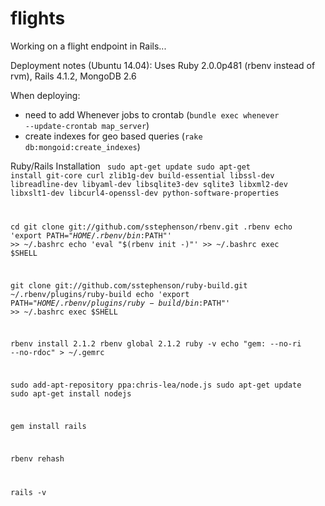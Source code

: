 flights
=======

Working on a flight endpoint in Rails...

Deployment notes (Ubuntu 14.04):
Uses Ruby 2.0.0p481 (rbenv instead of rvm), Rails 4.1.2, MongoDB 2.6

When deploying:
 - need to add Whenever jobs to crontab (<code>bundle exec whenever --update-crontab map_server</code>)
 - create indexes for geo based queries (<code>rake db:mongoid:create_indexes</code>)

Ruby/Rails Installation
<code>
sudo apt-get update
sudo apt-get install git-core curl zlib1g-dev build-essential libssl-dev libreadline-dev libyaml-dev libsqlite3-dev sqlite3 libxml2-dev libxslt1-dev libcurl4-openssl-dev python-software-properties

cd
git clone git://github.com/sstephenson/rbenv.git .rbenv
echo 'export PATH="$HOME/.rbenv/bin:$PATH"' >> ~/.bashrc
echo 'eval "$(rbenv init -)"' >> ~/.bashrc
exec $SHELL

git clone git://github.com/sstephenson/ruby-build.git ~/.rbenv/plugins/ruby-build
echo 'export PATH="$HOME/.rbenv/plugins/ruby-build/bin:$PATH"' >> ~/.bashrc
exec $SHELL

rbenv install 2.1.2
rbenv global 2.1.2
ruby -v
echo "gem: --no-ri --no-rdoc" > ~/.gemrc

sudo add-apt-repository ppa:chris-lea/node.js
sudo apt-get update
sudo apt-get install nodejs

gem install rails

rbenv rehash

rails -v
</code>
